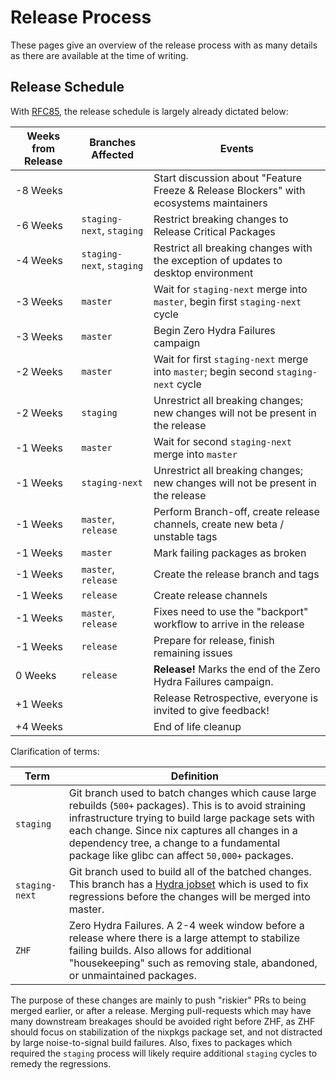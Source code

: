 # Release Process

These pages give an overview of the release process with as many details as there are available at the time of writing.

## Release Schedule

With [RFC85](https://github.com/NixOS/rfcs/blob/master/rfcs/0085-nixos-release-stablization.md), the release schedule is largely already dictated below:

| Weeks from Release | Branches Affected | Events |
| --- | --- | --- |
| -8 Weeks | | Start discussion about "Feature Freeze & Release Blockers" with ecosystems maintainers |
| -6 Weeks | `staging-next`, `staging` | Restrict breaking changes to Release Critical Packages |
| -4 Weeks | `staging-next`, `staging` | Restrict all breaking changes with the exception of updates to desktop environment |
| -3 Weeks | `master` | Wait for `staging-next` merge into `master`, begin first `staging-next` cycle |
| -3 Weeks | `master` | Begin Zero Hydra Failures campaign |
| -2 Weeks | `master` | Wait for first `staging-next` merge into `master`; begin second `staging-next` cycle |
| -2 Weeks | `staging` | Unrestrict all breaking changes; new changes will not be present in the release |
| -1 Weeks | `master` | Wait for second `staging-next` merge into `master` |
| -1 Weeks | `staging-next` | Unrestrict all breaking changes; new changes will not be present in the release |
| -1 Weeks | `master`, `release` | Perform Branch-off, create release channels, create new beta / unstable tags |
| -1 Weeks | `master` | Mark failing packages as broken |
| -1 Weeks | `master`, `release` | Create the release branch and tags |
| -1 Weeks | `release` | Create release channels |
| -1 Weeks | `master`, `release` | Fixes need to use the "backport" workflow to arrive in the release |
| -1 Weeks | `release` | Prepare for release, finish remaining issues |
| 0 Weeks | `release` | **Release!** Marks the end of the Zero Hydra Failures campaign. |
| +1 Weeks | | Release Retrospective, everyone is invited to give feedback! |
| +4 Weeks | | End of life cleanup |


Clarification of terms:

| Term | Definition |
| --- | --- |
| `staging` | Git branch used to batch changes which cause large rebuilds (`500+` packages). This is to avoid straining infrastructure trying to build large package sets with each change. Since nix captures all changes in a dependency tree, a change to a fundamental package like glibc can affect `50,000+` packages. |
| `staging-next` | Git branch used to build all of the batched changes. This branch has a [Hydra jobset](https://hydra.nixos.org/jobset/nixpkgs/staging-next) which is used to fix regressions before the changes will be merged into master. |
| `ZHF` | Zero Hydra Failures. A 2-4 week window before a release where there is a large attempt to stabilize failing builds. Also allows for additional "housekeeping" such as removing stale, abandoned, or unmaintained packages. |

The purpose of these changes are mainly to push "riskier" PRs to being merged earlier,
or after a release. Merging pull-requests which may have many downstream breakages should
be avoided right before ZHF, as ZHF should focus on stabilization of the nixpkgs package
set, and not distracted by large noise-to-signal build failures. Also, fixes to packages
which required the `staging` process will likely require additional `staging` cycles to
remedy the regressions.
